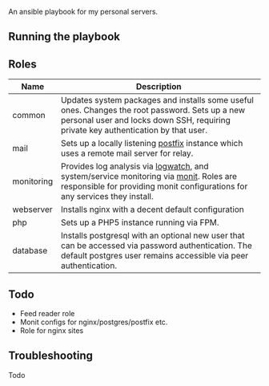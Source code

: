 An ansible playbook for my personal servers.

## Running the playbook

## Roles

Name          | Description
------------- | -------------
common        | Updates system packages and installs some useful ones. Changes the root password. Sets up a new personal user and locks down SSH, requiring private key authentication by that user.
mail          | Sets up a locally listening [postfix](www.postfix.org) instance which uses a remote mail server for relay.
monitoring    | Provides log analysis via [logwatch](www.logwatch.org), and system/service monitoring via [monit](mmonit.com/monit/). Roles are responsible for providing monit configurations for any services they install.
webserver     | Installs nginx with a decent default configuration
php           | Sets up a PHP5 instance running via FPM. 
database      | Installs postgresql with an optional new user that can be accessed via password authentication. The default postgres user remains accessible via peer authentication.

## Todo
 * Feed reader role
 * Monit configs for nginx/postgres/postfix etc.
 * Role for nginx sites

## Troubleshooting
Todo